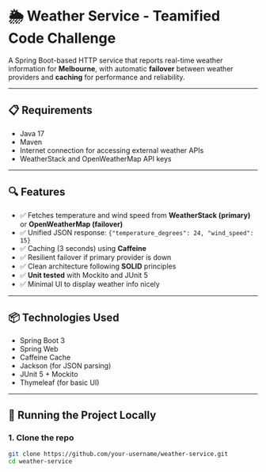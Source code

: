 # 🌦️ Weather Service - Teamified Code Challenge

A Spring Boot-based HTTP service that reports real-time weather information for **Melbourne**, with automatic **failover** between weather providers and **caching** for performance and reliability.

---

## 📋 Requirements

- Java 17
- Maven
- Internet connection for accessing external weather APIs
- WeatherStack and OpenWeatherMap API keys

---

## 🔍 Features

- ✅ Fetches temperature and wind speed from **WeatherStack (primary)** or **OpenWeatherMap (failover)**
- ✅ Unified JSON response: `{"temperature_degrees": 24, "wind_speed": 15}`
- ✅ Caching (3 seconds) using **Caffeine**
- ✅ Resilient failover if primary provider is down
- ✅ Clean architecture following **SOLID** principles
- ✅ **Unit tested** with Mockito and JUnit 5
- ✅ Minimal UI to display weather info nicely

---

## 📦 Technologies Used

- Spring Boot 3
- Spring Web
- Caffeine Cache
- Jackson (for JSON parsing)
- JUnit 5 + Mockito
- Thymeleaf (for basic UI)

---

## 🏃 Running the Project Locally

### 1. Clone the repo

```bash
git clone https://github.com/your-username/weather-service.git
cd weather-service
